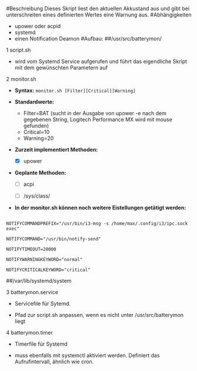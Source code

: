 #Beschreibung
Dieses Skript liest den aktuellen Akkustand aus und gibt bei unterschreiten eines definierten Wertes eine Warnung aus.
#Abhängigkeiten
* upower oder acpid
* systemd
* einen Notification Deamon
#Aufbau:
##/usr/src/batterymon/

1 script.sh

* wird vom Systemd Service aufgerufen und führt das eigendliche Skript mit dem gewünschten Parametern auf

2 monitor.sh

* **Syntax:** `monitor.sh [Filter][Critical][Warning]`

* **Standardwerte:**

	*  Filter=BAT (sucht in der Ausgabe von upower -e nach dem gegebenen String, Logitech Performance MX wird mit mouse gefunden)
	* Critical=10
	* Warning=20
	
* **Zurzeit implementiert Methoden:**
	 - [X] upower
	
* **Geplante Methoden:**

	 - [ ] acpi

	 - [ ] /sys/class/
	
* **In der monitor.sh können noch weitere Eistellungen getätigt werden:**
```

NOTIFYCOMMANDPREFIX="/usr/bin/i3-msg -s /home/max/.config/i3/ipc.sock exec"
	
NOTIFYCOMMAND="/usr/bin/notify-send"
	
NOTIFYTIMEOUT=20000
	
NOTIFYWARNINGKEYWORD="normal"
	
NOTIFYCRITICALKEYWORD="critical"
```
	
##/var/lib/systemd/system

3 batterymon.service
* Servicefile für Sytemd. 

* Pfad zur script.sh anpassen, wenn es nicht unter /usr/src/batterymon liegt
		
4 batterymon.timer
* Timerfile für Systemd

* muss ebenfalls mit systemctl aktiviert werden. Definiert das Aufrufintervall, ähnlich wie cron.


